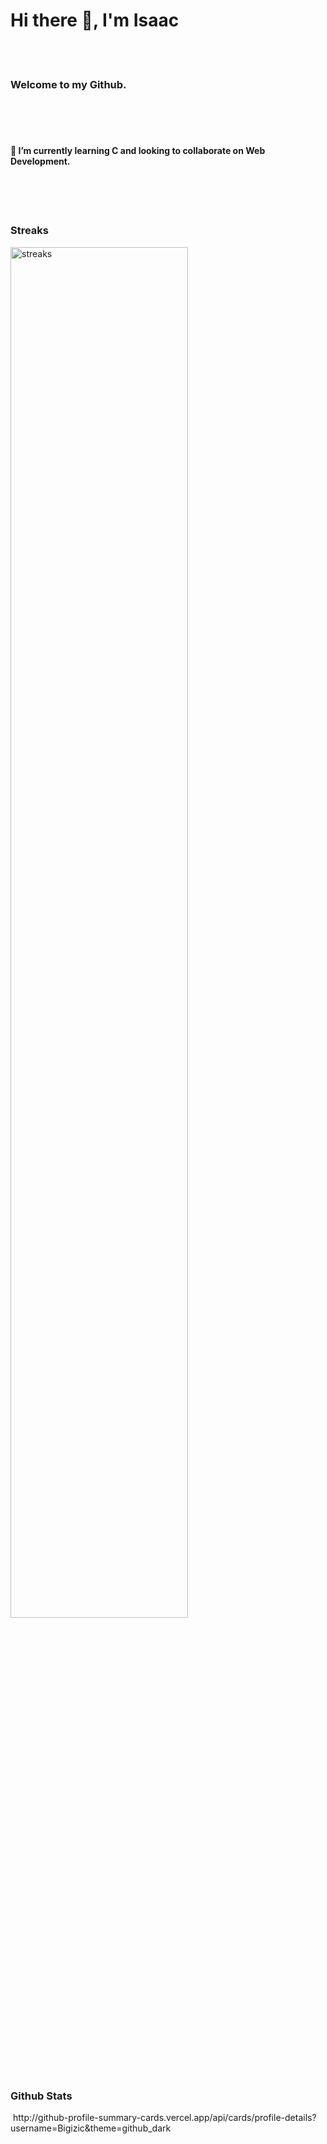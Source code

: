 <html>
<body>
 <h1> Hi there 👋, I'm Isaac </h1>
    <br>
    <br>
    <h3> Welcome to my Github. </h3>
    <br>
    <br>
    <br>
    <h4> 🌱 I’m currently learning C and looking to collaborate on Web Development. </h4>
    <br>
    <br>
    <br>
   <h3> Streaks </h3>
    <a href="https://git.io/streak-stats"><img align="center" width="75%" alt="streaks" src="https://streak-stats.demolab.com?user=Bigizic"/></a>
    <br>
    <div>
      <h3> Github Stats </h3>
     <img> http://github-profile-summary-cards.vercel.app/api/cards/profile-details?username=Bigizic&theme=github_dark </img>
    </div>
 </body>
 </html>






<!--
**Bigizic/Bigizic** is a ✨ _special_ ✨ repository because its `README.md` (this file) appears on your GitHub profile.

Here are some ideas to get you started:

- 🔭 I’m currently working on ...
- 👯 I’m looking to collaborate on Web Dev
- 🤔 I’m looking for help with ...
- 💬 Ask me about ...
- 📫 How to reach me: ...
- 😄 Pronouns: ...
- ⚡ Fun fact: ...
-->
